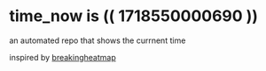 # time_now is (( 1718550000690 ))

an automated repo that shows the currnent time

inspired by [breakingheatmap](https://github.com/breakingheatmap/breakingheatmap)